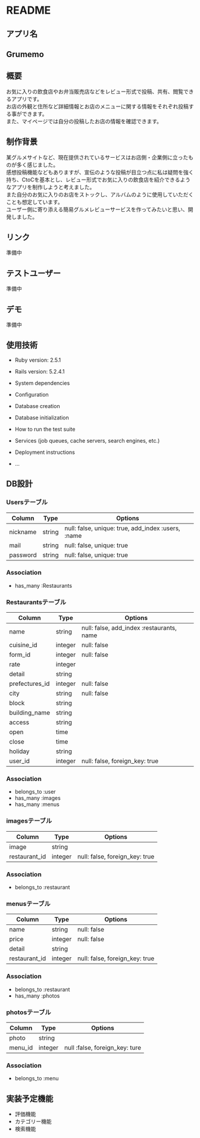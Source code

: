 # README

## アプリ名
## Grumemo

## 概要
お気に入りの飲食店やお弁当販売店などをレビュー形式で投稿、共有、閲覧できるアプリです。  
お店の外観と住所など詳細情報とお店のメニューに関する情報をそれぞれ投稿する事ができます。  
また、マイページでは自分の投稿したお店の情報を確認できます。

## 制作背景
某グルメサイトなど、現在提供されているサービスはお店側・企業側に立ったものが多く感じました。   
感想投稿機能などもありますが、宣伝のような投稿が目立つ点に私は疑問を強く持ち、CtoCを基本とし、レビュー形式でお気に入りの飲食店を紹介できるようなアプリを制作しようと考えました。  
また自分のお気に入りのお店をストックし、アルバムのように使用していただくことも想定しています。  
ユーザー側に寄り添える簡易グルメレビューサービスを作ってみたいと思い、開発しました。

## リンク
準備中

## テストユーザー
準備中

## デモ
準備中

## 使用技術
* Ruby version: 2.5.1
* Rails version: 5.2.4.1

* System dependencies

* Configuration

* Database creation

* Database initialization

* How to run the test suite

* Services (job queues, cache servers, search engines, etc.)

* Deployment instructions

* ...

## DB設計
### Usersテーブル
|Column|Type|Options|
|------|----|-------|
|nickname|string|null: false, unique: true, add_index :users, :name|
|mail|string|null: false, unique: true|
|password|string|null: false, unique: true|

### Association
- has_many :Restaurants

### Restaurantsテーブル
|Column|Type|Options|
|------|----|-------|
|name|string|null: false, add_index :restaurants, name|
|cuisine_id|integer|null: false|
|form_id|integer|null: false|
|rate|integer||
|detail|string||
|prefectures_id|integer|null: false|
|city|string|null: false|
|block|string||
|building_name|string||
|access|string||
|open|time||
|close|time||
|holiday|string||
|user_id|integer|null: false, foreign_key: true|

### Association
- belongs_to :user
- has_many :images
- has_many :menus

### imagesテーブル
|Column|Type|Options|
|------|----|-------|
|image|string||
|restaurant_id|integer|null: false, foreign_key: true|

### Association
- belongs_to :restaurant

### menusテーブル
|Column|Type|Options|
|------|----|-------|
|name|string|null: false|
|price|integer|null: false|
|detail|string||
|restaurant_id|integer|null: false, foreign_key: true|

### Association
- belongs_to :restaurant
- has_many :photos

### photosテーブル
|Column|Type|Options|
|------|----|-------|
|photo|string||
|menu_id|integer|null :false, foreign_key: ture|

### Association
- belongs_to :menu

## 実装予定機能
* 評価機能
* カテゴリー機能
* 検索機能